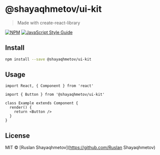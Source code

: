 # @shayaqhmetov/ui-kit

> Made with create-react-library

[![NPM](https://img.shields.io/npm/v/@shayaqhmetov/ui-kit.svg)](https://www.npmjs.com/package/@shayaqhmetov/ui-kit) [![JavaScript Style Guide](https://img.shields.io/badge/code_style-standard-brightgreen.svg)](https://standardjs.com)

## Install

```bash
npm install --save @shayaqhmetov/ui-kit
```

## Usage

```tsx
import React, { Component } from 'react'

import { Button } from '@shayaqhmetov/ui-kit'

class Example extends Component {
  render() {
    return <Button />
  }
}
```

## License

MIT © [Ruslan Shayaqhmetov](https://github.com/Ruslan Shayaqhmetov)
